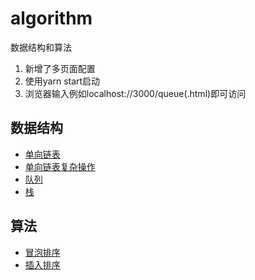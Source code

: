 # algorithm
数据结构和算法

1. 新增了多页面配置
2. 使用yarn start启动
3. 浏览器输入例如localhost://3000/queue(.html)即可访问

## 数据结构
- [单向链表](https://github.com/XuZhongqiang/algorithm/blob/master/src/DataStructure/single-linked-list_01/index.js)
- [单向链表复杂操作](https://github.com/XuZhongqiang/algorithm/blob/master/src/DataStructure/single-linked-list_02/index.js)
- [队列](https://github.com/XuZhongqiang/algorithm/blob/master/src/DataStructure/queue/queue.js)
- [栈](https://github.com/XuZhongqiang/algorithm/blob/master/src/DataStructure/stack/stack.js)

## 算法
- [冒泡排序](https://github.com/XuZhongqiang/algorithm/blob/master/src/Algorithm/sort/bubble-sort.js)
- [插入排序](https://github.com/XuZhongqiang/algorithm/blob/master/src/Algorithm/sort/insertion-sort.js)
